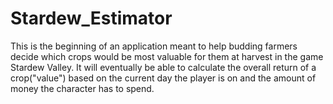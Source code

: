 # Stardew_Estimator
This is the beginning of an application meant to help budding farmers decide which crops would be most valuable for them at harvest in the game Stardew Valley. It will eventually be able to calculate the overall return of a crop("value") based on the current day the player is on and the amount of money the character has to spend. 

